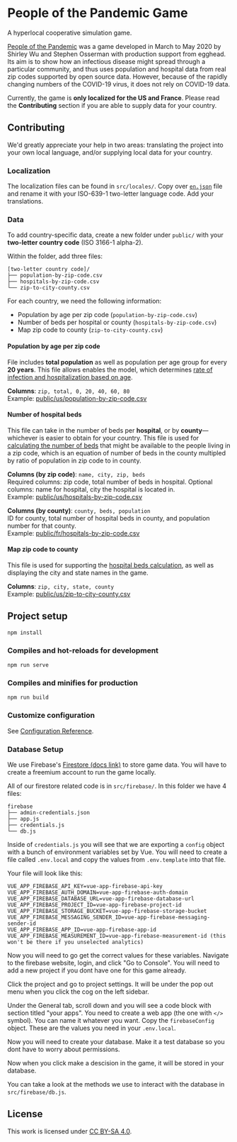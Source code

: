 # People of the Pandemic Game
A hyperlocal cooperative simulation game.

[People of the Pandemic](https://peopleofthepandemicgame.com/) was a game developed in March to May 2020 by Shirley Wu and Stephen Osserman with production support from egghead.  Its aim is to show how an infectious disease might spread through a particular community, and thus uses population and hospital data from real zip codes supported by open source data.  However, because of the rapidly changing numbers of the COVID-19 virus, it does not rely on COVID-19 data.

Currently, the game is **only localized for the US and France**.  Please read the **Contributing** section if you are able to supply data for your country.

## Contributing
We'd greatly appreciate your help in two areas: translating the project into your own local language, and/or supplying local data for your country.

### Localization
The localization files can be found in `src/locales/`.  Copy over [`en.json`](src/locales/en.json) file and rename it with your ISO-639-1 two-letter language code.  Add your translations.

### Data
To add country-specific data, create a new folder under `public/` with your **two-letter country code** (ISO 3166-1 alpha-2).

Within the folder, add three files:

    [two-letter country code]/
    ├── population-by-zip-code.csv
    ├── hospitals-by-zip-code.csv
    └── zip-to-city-county.csv

For each country, we need the following information:
- Population by age per zip code (`population-by-zip-code.csv`)
- Number of beds per hospital or county (`hospitals-by-zip-code.csv`)
- Map zip code to county (`zip-to-city-county.csv`)

#### Population by age per zip code
File includes **total population** as well as population per age group for every **20 years**.  This file allows enables the model, which determines [rate of infection and hospitalization based on age](https://observablehq.com/@osserman/people-of-the-pandemic-simulation-methodology#parameters).

**Columns**: `zip, total, 0, 20, 40, 60, 80`  
Example: [public/us/population-by-zip-code.csv](public/us/population-by-zip-code.csv)

#### Number of hospital beds
This file can take in the number of beds per **hospital**, or by **county**—whichever is easier to obtain for your country.  This file is used for [calculating the number of beds](https://observablehq.com/@osserman/people-of-the-pandemic-simulation-methodology#housesAndDestinations) that might be available to the people living in a zip code, which is an equation of number of beds in the county multipled by ratio of population in zip code to in county.

**Columns (by zip code)**: `name, city, zip, beds`  
Required columns: zip code, total number of beds in hospital.
Optional columns: name for hospital, city the hospital is located in.  
Example: [public/us/hospitals-by-zip-code.csv](public/us/hospitals-by-zip-code.csv)

**Columns (by county)**: `county, beds, population`  
ID for county, total number of hospital beds in county, and population number for that county.  
Example: [public/fr/hospitals-by-zip-code.csv](public/fr/hospitals-by-zip-code.csv)

#### Map zip code to county
This file is used for supporting the [hospital beds calculation](https://observablehq.com/@osserman/people-of-the-pandemic-simulation-methodology#housesAndDestinations), as well as displaying the city and state names in the game.

**Columns**: `zip, city, state, county`  
Example: [public/us/zip-to-city-county.csv](public/us/zip-to-city-county.csv)

## Project setup
```
npm install
```

### Compiles and hot-reloads for development
```
npm run serve
```

### Compiles and minifies for production
```
npm run build
```

### Customize configuration
See [Configuration Reference](https://cli.vuejs.org/config/).

### Database Setup

We use Firebase's [Firestore (docs link)](https://firebase.google.com/docs/firestore) to store game data. You will have to create a freemium account to run the game locally.

All of our firestore related code is in `src/firebase/`. In this folder we have 4 files:

    firebase
    ├── admin-credentials.json
    ├── app.js
    ├── credentials.js
    └── db.js

Inside of `credentials.js` you will see that we are exporting a `config` object with a bunch of environment variables set by Vue. You will need to create a file called `.env.local` and copy the values from `.env.template` into that file.

Your file will look like this:

    VUE_APP_FIREBASE_API_KEY=vue-app-firebase-api-key
    VUE_APP_FIREBASE_AUTH_DOMAIN=vue-app-firebase-auth-domain
    VUE_APP_FIREBASE_DATABASE_URL=vue-app-firebase-database-url
    VUE_APP_FIREBASE_PROJECT_ID=vue-app-firebase-project-id
    VUE_APP_FIREBASE_STORAGE_BUCKET=vue-app-firebase-storage-bucket
    VUE_APP_FIREBASE_MESSAGING_SENDER_ID=vue-app-firebase-messaging-sender-id
    VUE_APP_FIREBASE_APP_ID=vue-app-firebase-app-id
    VUE_APP_FIREBASE_MEASUREMENT_ID=vue-app-firebase-measurement-id (this won't be there if you unselected analytics)

Now you will need to go get the correct values for these variables. Navigate to the firebase website, login, and click "Go to Console". You will need to add a new project if you dont have one for this game already.

Click the project and go to project settings. It will be under the pop out menu when you click the cog on the left sidebar.

Under the General tab, scroll down and you will see a code block with section titled "your apps". You need to create a web app (the one with `</>` symbol). You can name it whatever you want. Copy the `firebaseConfig` object. These are the values you need in your `.env.local`.

Now you will need to create your database. Make it a test database so you dont have to worry about permissions.

Now when you click make a descision in the game, it will be stored in your database.

You can take a look at the methods we use to interact with the database in `src/firebase/db.js`.

## License
This work is licensed under
<a rel="license" href="https://creativecommons.org/licenses/by-sa/4.0">CC BY-SA 4.0</a>.

